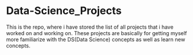 # Data-Science_Projects
This is the repo, where i have stored the list of all projects that i have worked on and working on. These projects are basically for getting myself more familiarize with the DS(Data Science) concepts as well as learn new concepts.
